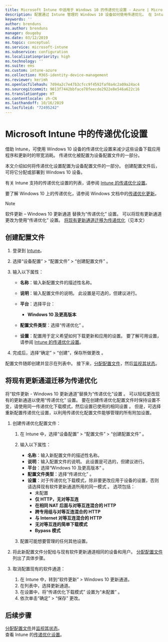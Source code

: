 ```yaml
---
title: Microsoft Intune 中适用于 Windows 10 的传递优化设置 - Azure | Microsoft Docs
description: 配置通过 Intune 管理的 Windows 10 设备如何使用传递优化。 在 Intune 中，创建设备配置文件以从 Internet 安装更新。 此外，请参阅如何使用传递优化配置文件替换现有的更新通道。
keywords: ''
author: brenduns
ms.author: brenduns
manager: dougeby
ms.date: 03/12/2019
ms.topic: conceptual
ms.service: microsoft-intune
ms.subservice: configuration
ms.localizationpriority: high
ms.technology: ''
ms.suite: ems
ms.custom: intune-azure
ms.collection: M365-identity-device-management
ms.reviewer: kerimh
ms.openlocfilehash: 7d94a2c7e47b3cfcc9f4592faf0a4c2a09a24ac4
ms.sourcegitcommit: 9013f7442bbface78feecde2922e8e546a622c16
ms.translationtype: HT
ms.contentlocale: zh-CN
ms.lasthandoff: 10/16/2019
ms.locfileid: "72495242"
---
```

# <a name="delivery-optimization-settings-in-microsoft-intune"></a>Microsoft Intune 中的传递优化设置

借助 Intune，可使用 Windows 10 设备的传递优化设置来减少这些设备下载应用程序和更新时的带宽消耗。 传递优化被配置为设备配置文件的一部分。  

本文介绍如何将传递优化设置配置为设备配置文件的一部分。 创建配置文件后，可将它分配或部署到 Windows 10 设备。 

有关 Intune 支持的传递优化设置的列表，请参阅 [Intune 的传递优化设置](../delivery-optimization-settings.md)。  

要了解 Windows 10 上的传递优化，请参阅 Windows 文档中的[传递优化更新](https://docs.microsoft.com/windows/deployment/update/waas-delivery-optimization)。  


> [!NOTE]
> 软件更新 – Windows 10 更新通道  替换为“传递优化”  设置。 可以将现有更新通道更改为使用“传递优化”  设置。 [将现有更新通道迁移为传递优化](#move-existing-update-rings-to-delivery-optimization)（见本文） 
## <a name="create-the-profile"></a>创建配置文件

1. 登录到 [Intune](https://go.microsoft.com/fwlink/?linkid=2090973)。

2. 选择“设备配置”   > “配置文件”   > “创建配置文件”  。

3. 输入以下属性：

    - **名称**：输入新配置文件的描述性名称。
    - **说明**：输入配置文件的说明。 此设置是可选的，但建议进行。
    - **平台**：选择平台：  

        - **Windows 10 及更高版本**

    - **配置文件类型**：选择“传递优化”  。
    - **设置**：配置用于定义希望如何下载更新和应用的设置。 要了解可用设置，请参阅 [Intune 的传递优化设置](../delivery-optimization-settings.md)。

4. 完成后，选择“确定” > “创建”，保存所做更改   。

配置文件随即创建并显示在列表中。 接下来，[分配配置文件](device-profile-assign.md)，然后[监视其状态](device-profile-monitor.md)。

## <a name="move-existing-update-rings-to-delivery-optimization"></a>将现有更新通道迁移为传递优化

将“软件更新 - Windows 10 更新通道”替换为“传递优化”设置   。 可以轻松更改现有的更新通道以使用“传递优化”  设置。 要在创建传递优化配置文件时保持设置不变，请使用同一传递优化下载模式，然后设置已使用的相同设置  。 但是，可选择重新配置传递优化设置，以利用传递优化配置文件能够管理的所有附加设置。

1. 创建传递优化配置文件：

    1. 在 Intune 中，选择“设备配置”   > “配置文件”   > “创建配置文件”  。
    2. 输入以下属性：

        - **名称**：输入新配置文件的描述性名称。
        - **说明**：输入配置文件的说明。 此设置是可选的，但建议进行。
        - **平台**：选择“Windows 10 及更高版本”  。
        - **配置文件类型**：选择“传递优化”  。
        - **设置**：对于传递优化下载模式，除非要更改应用于设备的设置，否则请选择现有软件更新通道所用的同一模式  。 选项包括：
            - 未配置 
            - **仅 HTTP，无对等互连**
            - **在相同 NAT 后面与对等互连混合的 HTTP**
            - **跨专用组与对等互连混合的 HTTP**
            - **与 Internet 对等互连混合的 HTTP**
            - **无对等互连的简单下载模式**
            - **Bypass 模式**
    3. 配置可能想要管理的任何其他设置。
1. 将此新配置文件分配给与现有软件更新通道相同的设备和用户。 [分配配置文件](device-profile-assign.md)列出了具体步骤。

3. 取消配置现有的软件通道：
    1. 在 Intune 中，转到“软件更新”  > Windows 10 更新通道。
    2. 在列表中，选择更新通道。
    3. 在设置中，将“传递优化下载模式”  设置为“未配置”  。
    4. 依次单击“确定”   > “保存”  更改。

## <a name="next-steps"></a>后续步骤

[分配配置文件](device-profile-assign.md)并[监视其状态](device-profile-monitor.md)。  
查看 Intune 的[传递优化设置](../delivery-optimization-settings.md)。
